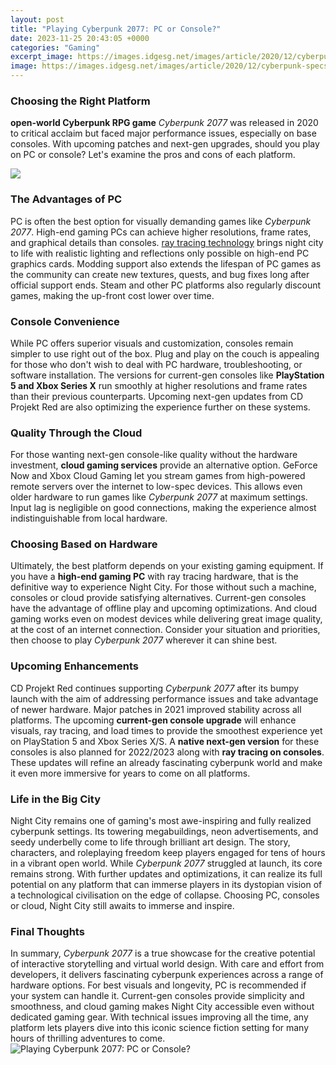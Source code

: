 ```yaml
---
layout: post
title: "Playing Cyberpunk 2077: PC or Console?"
date: 2023-11-25 20:43:05 +0000
categories: "Gaming"
excerpt_image: https://images.idgesg.net/images/article/2020/12/cyberpunk-specs-100870588-orig.jpg
image: https://images.idgesg.net/images/article/2020/12/cyberpunk-specs-100870588-orig.jpg
---
```


### Choosing the Right Platform 
**open-world Cyberpunk RPG game** *Cyberpunk 2077* was released in 2020 to critical acclaim but faced major performance issues, especially on base consoles. With upcoming patches and next-gen upgrades, should you play on PC or console? Let's examine the pros and cons of each platform.

![](https://static1.srcdn.com/wordpress/wp-content/uploads/2020/12/Cyberpunk-2077-Judy-Diving.jpg)
### The Advantages of PC
PC is often the best option for visually demanding games like *Cyberpunk 2077*. High-end gaming PCs can achieve higher resolutions, frame rates, and graphical details than consoles. [ray tracing technology](https://store.fi.io.vn/xmas-matching-funny-santa-riding-shetland-sheepdog-christmas-3-2) brings night city to life with realistic lighting and reflections only possible on high-end PC graphics cards. Modding support also extends the lifespan of PC games as the community can create new textures, quests, and bug fixes long after official support ends. Steam and other PC platforms also regularly discount games, making the up-front cost lower over time. 
### Console Convenience 
While PC offers superior visuals and customization, consoles remain simpler to use right out of the box. Plug and play on the couch is appealing for those who don't wish to deal with PC hardware, troubleshooting, or software installation. The versions for current-gen consoles like **PlayStation 5 and Xbox Series X** run smoothly at higher resolutions and frame rates than their previous counterparts. Upcoming next-gen updates from CD Projekt Red are also optimizing the experience further on these systems.
### Quality Through the Cloud
For those wanting next-gen console-like quality without the hardware investment, **cloud gaming services** provide an alternative option. GeForce Now and Xbox Cloud Gaming let you stream games from high-powered remote servers over the internet to low-spec devices. This allows even older hardware to run games like *Cyberpunk 2077* at maximum settings. Input lag is negligible on good connections, making the experience almost indistinguishable from local hardware.
### Choosing Based on Hardware
Ultimately, the best platform depends on your existing gaming equipment. If you have a **high-end gaming PC** with ray tracing hardware, that is the definitive way to experience Night City. For those without such a machine, consoles or cloud provide satisfying alternatives. Current-gen consoles have the advantage of offline play and upcoming optimizations. And cloud gaming works even on modest devices while delivering great image quality, at the cost of an internet connection. Consider your situation and priorities, then choose to play *Cyberpunk 2077* wherever it can shine best.
### Upcoming Enhancements
CD Projekt Red continues supporting *Cyberpunk 2077* after its bumpy launch with the aim of addressing performance issues and take advantage of newer hardware. Major patches in 2021 improved stability across all platforms. The upcoming **current-gen console upgrade** will enhance visuals, ray tracing, and load times to provide the smoothest experience yet on PlayStation 5 and Xbox Series X/S. A **native next-gen version** for these consoles is also planned for 2022/2023 along with **ray tracing on consoles**. These updates will refine an already fascinating cyberpunk world and make it even more immersive for years to come on all platforms.
### Life in the Big City 
Night City remains one of gaming's most awe-inspiring and fully realized cyberpunk settings. Its towering megabuildings, neon advertisements, and seedy underbelly come to life through brilliant art design. The story, characters, and roleplaying freedom keep players engaged for tens of hours in a vibrant open world. While *Cyberpunk 2077* struggled at launch, its core remains strong. With further updates and optimizations, it can realize its full potential on any platform that can immerse players in its dystopian vision of a technological civilisation on the edge of collapse. Choosing PC, consoles or cloud, Night City still awaits to immerse and inspire.
### Final Thoughts
In summary, *Cyberpunk 2077* is a true showcase for the creative potential of interactive storytelling and virtual world design. With care and effort from developers, it delivers fascinating cyberpunk experiences across a range of hardware options. For best visuals and longevity, PC is recommended if your system can handle it. Current-gen consoles provide simplicity and smoothness, and cloud gaming makes Night City accessible even without dedicated gaming gear. With technical issues improving all the time, any platform lets players dive into this iconic science fiction setting for many hours of thrilling adventures to come.
![Playing Cyberpunk 2077: PC or Console?](https://images.idgesg.net/images/article/2020/12/cyberpunk-specs-100870588-orig.jpg)